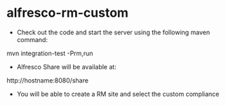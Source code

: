 alfresco-rm-custom
==================

* Check out the code and start the server using the following maven command:

mvn integration-test -Prm,run

* Alfresco Share will be available at:

http://hostname:8080/share

* You will be able to create a RM site and select the custom compliance